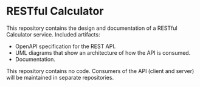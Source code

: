 # RESTful Calculator

This repository contains the design and documentation of a RESTful Calculator service. Included artifacts:

* OpenAPI specification for the REST API.
* UML diagrams that show an architecture of how the API is consumed.
* Documentation.

This repository contains no code. Consumers of the API (client and server) will be maintained in separate repositories.
